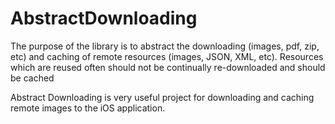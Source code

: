 # AbstractDownloading
The purpose of the library is to abstract the downloading (images, pdf, zip, etc) and caching of remote resources (images, JSON, XML, etc). Resources which are reused often should not be continually re-downloaded and should be cached

Abstract Downloading is very useful project for downloading and caching remote images to the iOS application.
